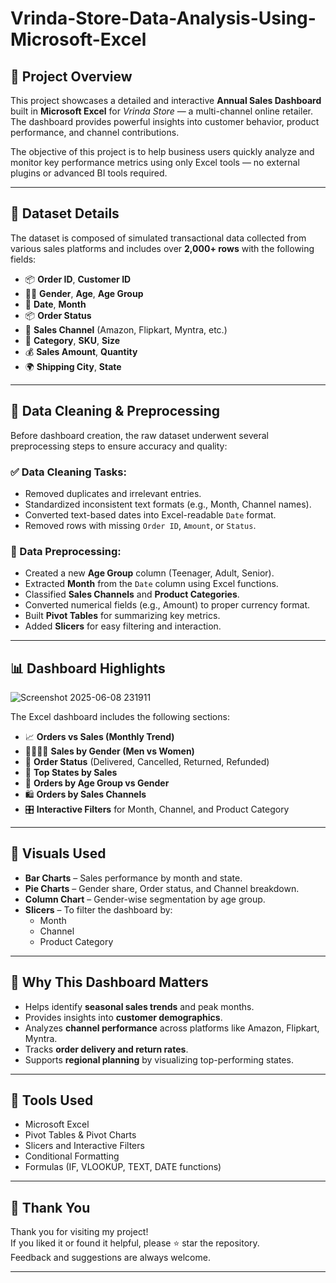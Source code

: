 # Vrinda-Store-Data-Analysis-Using-Microsoft-Excel

## 📌 Project Overview

This project showcases a detailed and interactive **Annual Sales Dashboard** built in **Microsoft Excel** for *Vrinda Store* — a multi-channel online retailer. The dashboard provides powerful insights into customer behavior, product performance, and channel contributions.

The objective of this project is to help business users quickly analyze and monitor key performance metrics using only Excel tools — no external plugins or advanced BI tools required.

---

## 📁 Dataset Details

The dataset is composed of simulated transactional data collected from various sales platforms and includes over **2,000+ rows** with the following fields:

- 📦 **Order ID**, **Customer ID**
- 🧍‍♂️ **Gender**, **Age**, **Age Group**
- 📅 **Date**, **Month**
- 📦 **Order Status**
- 🛒 **Sales Channel** (Amazon, Flipkart, Myntra, etc.)
- 👗 **Category**, **SKU**, **Size**
- 💰 **Sales Amount**, **Quantity**
- 🌍 **Shipping City**, **State**

---

## 🧹 Data Cleaning & Preprocessing

Before dashboard creation, the raw dataset underwent several preprocessing steps to ensure accuracy and quality:

### ✅ Data Cleaning Tasks:
- Removed duplicates and irrelevant entries.
- Standardized inconsistent text formats (e.g., Month, Channel names).
- Converted text-based dates into Excel-readable `Date` format.
- Removed rows with missing `Order ID`, `Amount`, or `Status`.

### 🔄 Data Preprocessing:
- Created a new **Age Group** column (Teenager, Adult, Senior).
- Extracted **Month** from the `Date` column using Excel functions.
- Classified **Sales Channels** and **Product Categories**.
- Converted numerical fields (e.g., Amount) to proper currency format.
- Built **Pivot Tables** for summarizing key metrics.
- Added **Slicers** for easy filtering and interaction.

---

## 📊 Dashboard Highlights


![Screenshot 2025-06-08 231911](https://github.com/user-attachments/assets/5c47d093-66ed-40ba-9a09-e1f4e81b223c)


The Excel dashboard includes the following sections:

- 📈 **Orders vs Sales (Monthly Trend)**
- 👨‍👩‍👧‍👦 **Sales by Gender (Men vs Women)**
- 🚚 **Order Status** (Delivered, Cancelled, Returned, Refunded)
- 📍 **Top States by Sales**
- 🎯 **Orders by Age Group vs Gender**
- 🛍️ **Orders by Sales Channels**
- 🎛️ **Interactive Filters** for Month, Channel, and Product Category

---

## 📌 Visuals Used

- **Bar Charts** – Sales performance by month and state.
- **Pie Charts** – Gender share, Order status, and Channel breakdown.
- **Column Chart** – Gender-wise segmentation by age group.
- **Slicers** – To filter the dashboard by:
  - Month
  - Channel
  - Product Category

---

## 🎯 Why This Dashboard Matters

- Helps identify **seasonal sales trends** and peak months.
- Provides insights into **customer demographics**.
- Analyzes **channel performance** across platforms like Amazon, Flipkart, Myntra.
- Tracks **order delivery and return rates**.
- Supports **regional planning** by visualizing top-performing states.

---

## 🧠 Tools Used

- Microsoft Excel
- Pivot Tables & Pivot Charts
- Slicers and Interactive Filters
- Conditional Formatting
- Formulas (IF, VLOOKUP, TEXT, DATE functions)

---


## 🙏 Thank You

Thank you for visiting my project!  
If you liked it or found it helpful, please ⭐ star the repository.  
Feedback and suggestions are always welcome.

---
